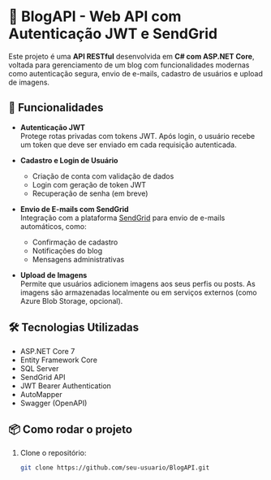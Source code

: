 # 📝 BlogAPI - Web API com Autenticação JWT e SendGrid

Este projeto é uma **API RESTful** desenvolvida em **C# com ASP.NET Core**, voltada para gerenciamento de um blog com funcionalidades modernas como autenticação segura, envio de e-mails, cadastro de usuários e upload de imagens.

## 🚀 Funcionalidades

- **Autenticação JWT**  
  Protege rotas privadas com tokens JWT. Após login, o usuário recebe um token que deve ser enviado em cada requisição autenticada.

- **Cadastro e Login de Usuário**  
  - Criação de conta com validação de dados  
  - Login com geração de token JWT  
  - Recuperação de senha (em breve)

- **Envio de E-mails com SendGrid**  
  Integração com a plataforma [SendGrid](https://sendgrid.com/) para envio de e-mails automáticos, como:
  - Confirmação de cadastro
  - Notificações do blog
  - Mensagens administrativas

- **Upload de Imagens**  
  Permite que usuários adicionem imagens aos seus perfis ou posts. As imagens são armazenadas localmente ou em serviços externos (como Azure Blob Storage, opcional).

## 🛠️ Tecnologias Utilizadas

- ASP.NET Core 7
- Entity Framework Core
- SQL Server
- SendGrid API
- JWT Bearer Authentication
- AutoMapper
- Swagger (OpenAPI)

## 📦 Como rodar o projeto

1. Clone o repositório:
   ```bash
   git clone https://github.com/seu-usuario/BlogAPI.git
